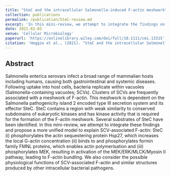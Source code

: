 ```yaml
---
title: "SteC and the intracellular Salmonella-induced F-actin meshwork"
collection: publications
permalink: /publication/SteC-review.md
excerpt: 'In this mini-review, we attempt to integrate the findings on the _Salmonella_ effector SteC and propose a more unified model to explain SCV-associated F-actin.'
date: 2021-02-03
venue: 'Cellular Microbiology'
paperurl: 'https://onlinelibrary.wiley.com/doi/full/10.1111/cmi.13315'
citation: 'Heggie et al., (2021). "SteC and the intracellular Salmonella-induced F-actin meshwork"; <i>Cellular Microbiology<i>;'
---
```


Abstract
---
  
Salmonella enterica serovars infect a broad range of mammalian hosts including humans, causing both gastrointestinal and systemic diseases. Following uptake into host cells, bacteria replicate within vacuoles (Salmonella-containing vacuoles; SCVs). Clusters of SCVs are frequently associated with a meshwork of F-actin. This meshwork is dependent on the Salmonella pathogenicity island 2 encoded type III secretion system and its effector SteC. SteC contains a region with weak similarity to conserved subdomains of eukaryotic kinases and has kinase activity that is required for the formation of the F-actin meshwork. Several substrates of SteC have been identified. In this mini-review, we attempt to integrate these findings and propose a more unified model to explain SCV-associated F-actin: SteC (i) phosphorylates the actin sequestering protein Hsp27, which increases the local G-actin concentration (ii) binds to and phosphorylates formin family FMNL proteins, which enables actin polymerisation and (iii) phosphorylates MEK, resulting in activation of the MEK/ERK/MLCK/Myosin II pathway, leading to F-actin bundling. We also consider the possible physiological functions of SCV-associated F-actin and similar structures produced by other intracellular bacterial pathogens.
